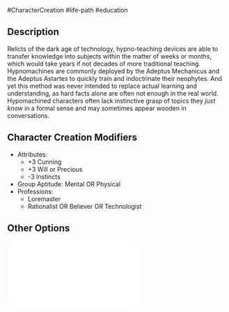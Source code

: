 #CharacterCreation #life-path #education 
## Description
Relicts of the dark age of technology, hypno-teaching devices are able to transfer  knowledge into subjects within the matter of weeks or months, which would take years if not decades of more traditional teaching. Hypnomachines are commonly deployed by the Adeptus Mechanicus and the Adeptus Astartes to quickly train and indoctrinate their neophytes.
And yet this method was never intended to replace actual learning and understanding, as hard facts alone are often not enough in the real world. Hypomachined characters often lack instinctive grasp of topics they _just know_ in a formal sense and may sometimes appear wooden in conversations.

## Character Creation Modifiers
- Attributes: 
	- +3 Cunning
	- +3 Will or Precious
	- -3 Instincts
- Group Aptitude: Mental OR Physical 
- Professions:
	- Loremaster
	- Rationalist OR Believer OR Technologist

## Other Options
![](</LifePath/Education/List of Educations.md>)